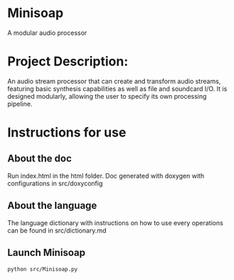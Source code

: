 # Minisoap
A modular audio processor

# Project Description: 
An audio stream processor that can create and transform audio streams,
featuring basic synthesis capabilities as well as file and soundcard I/O.
It is designed modularly, allowing the user to specify its own processing pipeline.

# Instructions for use

## About the doc
Run index.html in the html folder. Doc generated with doxygen with configurations in src/doxyconfig

## About the language
The language dictionary with instructions on how to use every operations can be found in src/dictionary.md

## Launch Minisoap
```
python src/Minisoap.py
```
